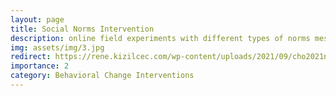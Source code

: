 ```yaml
---
layout: page
title: Social Norms Intervention
description: online field experiments with different types of norms messages
img: assets/img/3.jpg
redirect: https://rene.kizilcec.com/wp-content/uploads/2021/09/cho2021norms.pdf
importance: 2
category: Behavioral Change Interventions
---
```

